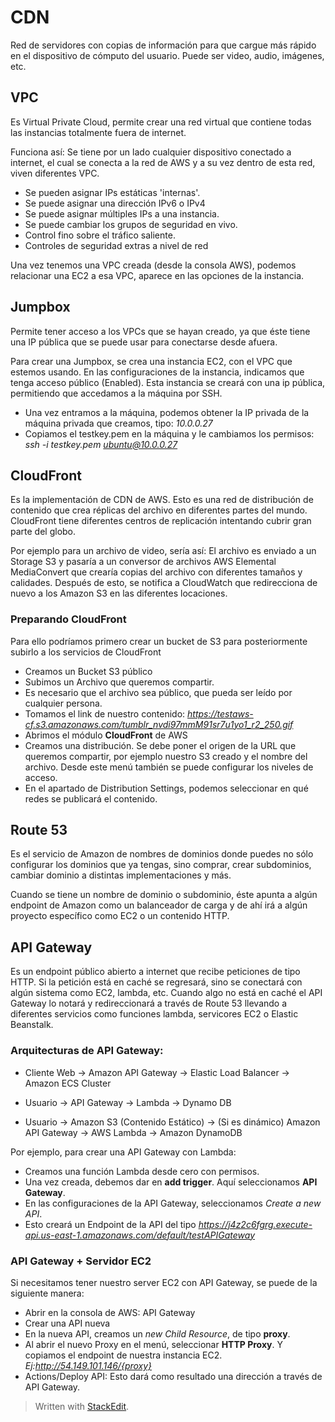 # CDN

Red de servidores con copias de información para que cargue más rápido en el dispositivo de cómputo del usuario. Puede ser video, audio, imágenes, etc.

## VPC
Es Virtual Private Cloud, permite crear una red virtual que contiene todas las instancias totalmente fuera de internet. 

Funciona así: Se tiene por un lado cualquier dispositivo conectado a internet, el cual se conecta a la red de AWS y a su vez dentro de esta red, viven diferentes VPC. 

- Se pueden asignar IPs estáticas 'internas'. 
- Se puede asignar una dirección IPv6 o IPv4
- Se puede asignar múltiples IPs a una instancia.
- Se puede cambiar los grupos de seguridad en vivo.
- Control fino sobre el tráfico saliente.
- Controles de seguridad extras a nivel de red


Una vez tenemos una VPC creada (desde la consola AWS), podemos relacionar una EC2 a esa VPC, aparece en las opciones de la instancia. 

## Jumpbox

Permite tener acceso a los VPCs que se hayan creado, ya que éste tiene una IP pública que se puede usar para conectarse desde afuera.

Para crear una Jumpbox, se crea una instancia EC2, con el VPC que estemos usando. En las configuraciones de la instancia, indicamos que tenga acceso público (Enabled). Esta instancia se creará con una ip pública, permitiendo que accedamos a la máquina por SSH.

- Una vez entramos a la máquina, podemos obtener la IP privada de la máquina privada que creamos, tipo: *10.0.0.27*
- Copiamos el testkey.pem en la máquina y le cambiamos los permisos: *ssh -i testkey.pem ubuntu@10.0.0.27*

## CloudFront

Es la implementación de CDN de AWS. Esto es una red de distribución de contenido que crea réplicas del archivo en diferentes partes del mundo. CloudFront tiene diferentes centros de replicación intentando cubrir gran parte del globo. 

Por ejemplo para un archivo de video, sería así: El archivo es enviado a un Storage S3 y pasaría a un conversor de archivos AWS Elemental MediaConvert que crearía copias del archivo con diferentes tamaños y calidades. Después de esto, se notifica a CloudWatch que redirecciona de nuevo a los Amazon S3 en las diferentes locaciones. 

### Preparando CloudFront

Para ello podríamos primero crear un bucket de S3 para posteriormente subirlo a los servicios de CloudFront

- Creamos un Bucket S3 público
- Subimos un Archivo que queremos compartir.
- Es necesario que el archivo sea público, que pueda ser leído por cualquier persona. 
- Tomamos el link de nuestro contenido: *https://testaws-cf.s3.amazonaws.com/tumblr_nvdi97mmM91sr7u1yo1_r2_250.gif*
- Abrimos el módulo **CloudFront** de AWS
- Creamos una distribución. Se debe poner el origen de la URL que queremos compartir, por ejemplo nuestro S3 creado y el nombre del archivo. Desde este menú también se puede configurar los niveles de acceso.
- En el apartado de Distribution Settings, podemos seleccionar en qué redes se publicará el contenido. 

## Route 53 

Es el servicio de Amazon de nombres de dominios donde puedes no sólo configurar los dominios que ya tengas, sino comprar, crear subdominios, cambiar dominio a distintas implementaciones y más.

Cuando se tiene un nombre de dominio o subdominio, éste apunta a algún endpoint de Amazon como un balanceador de carga y de ahí irá a algún proyecto específico como EC2 o un contenido HTTP.

## API Gateway 

Es un endpoint público abierto a internet que recibe peticiones de tipo HTTP. Si la petición está en caché se regresará, sino se conectará con algún sistema como EC2, lambda, etc. 
Cuando algo no está en caché el API Gateway lo notará y redireccionará a través de Route 53 llevando a diferentes servicios como funciones lambda, servicores EC2 o Elastic Beanstalk.

### Arquitecturas de API Gateway:

- Cliente Web -> Amazon API Gateway -> Elastic Load Balancer -> Amazon ECS Cluster


- Usuario -> API Gateway -> Lambda -> Dynamo DB
- Usuario -> Amazon S3 (Contenido Estático) -> (Si es dinámico) Amazon API Gateway -> AWS Lambda -> Amazon DynamoDB

Por ejemplo, para crear una API Gateway con Lambda:

- Creamos una función Lambda desde cero con permisos.
- Una vez creada, debemos dar en **add trigger**. Aquí seleccionamos **API Gateway**.
- En las configuraciones de la API Gateway, seleccionamos *Create a new API*.
- Esto creará un Endpoint de la API del tipo *https://j4z2c6fgrg.execute-api.us-east-1.amazonaws.com/default/testAPIGateway*

### API Gateway + Servidor EC2

Si necesitamos tener nuestro server EC2 con API Gateway, se puede de la siguiente manera:

- Abrir en la consola de AWS: API Gateway
- Crear una API nueva
- En la nueva API, creamos un *new Child Resource*, de tipo **proxy**. 
- Al abrir el nuevo Proxy en el menú, seleccionar **HTTP Proxy**. Y copiamos el endpoint de nuestra instancia EC2. *Ej:http://54.149.101.146/{proxy}*
- Actions/Deploy API: Esto dará como resultado una dirección a través de API Gateway. 


> Written with [StackEdit](https://stackedit.io/).
<!--stackedit_data:
eyJoaXN0b3J5IjpbMjY5NjQ3XX0=
-->